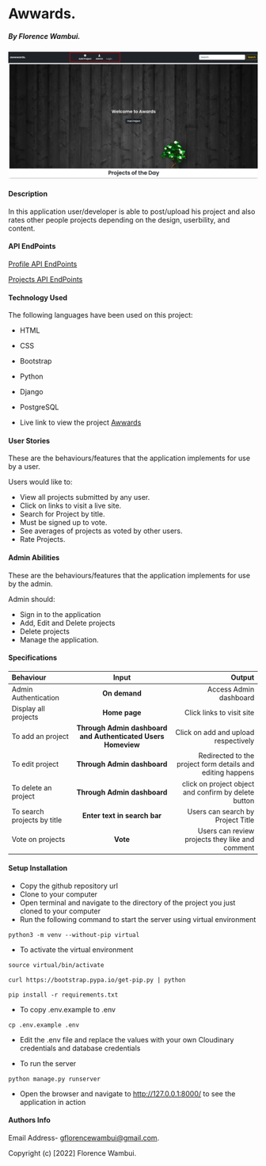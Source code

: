 # Awwards.

##### By Florence Wambui.


![Homepage](/static/images/homepage.png)



#### Description
In this application user/developer is able to post/upload his project and also rates other people projects depending on the design, userbility, and content.



#### API EndPoints    
[Profile API EndPoints](http://127.0.0.1:8000/api/profiles)

[Projects API EndPoints](http://127.0.0.1:8000/api/projects) 


#### Technology Used

The following languages have been used on this project:

- HTML
- CSS
- Bootstrap
- Python
- Django
- PostgreSQL



- Live link to view the project <a target="_blank" href="">Awwards</a>


#### User Stories
These are the behaviours/features that the application implements for use by a user.

Users would like to:
* View all projects submitted by any user.
* Click on links to visit a live site.
* Search for Project by title.
* Must be signed up to vote.
* See averages of projects as voted by other users.
* Rate Projects.


#### Admin Abilities
These are the behaviours/features that the application implements for use by the admin.

Admin should:
* Sign in to the application
* Add, Edit and Delete projects
* Delete projects
* Manage the application.


#### Specifications
| Behaviour | Input | Output |
| :---------------- | :---------------: | ------------------: |
| Admin Authentication | **On demand** | Access Admin dashboard |
| Display all projects| **Home page** | Click links to visit site|
| To add an project  | **Through Admin dashboard and Authenticated Users Homeview** | Click on add and upload respectively|
| To edit project  | **Through Admin dashboard** | Redirected to the  project form details and editing happens|
| To delete an project  | **Through Admin dashboard** | click on project object and confirm by delete button|
| To search projects by title | **Enter text in search bar** | Users can search by Project Title|
| Vote on projects | **Vote** | Users can review projects they like and comment|


#### Setup Installation

- Copy the github repository url
- Clone to your computer
- Open terminal and navigate to the directory of the project you just cloned to your computer
- Run the following command to start the server using virtual environment

```
python3 -m venv --without-pip virtual
```

- To activate the virtual environment

```
source virtual/bin/activate
```

```
curl https://bootstrap.pypa.io/get-pip.py | python
```

```
pip install -r requirements.txt
```

- To copy .env.example to .env

```
cp .env.example .env
```

- Edit the .env file and replace the values with your own Cloudinary credentials and database credentials

- To run the server

```
python manage.py runserver

```

- Open the browser and navigate to http://127.0.0.1:8000/ to see the application in action


#### Authors Info
Email Address- gflorencewambui@gmail.com.

Copyright (c) [2022] Florence Wambui.
